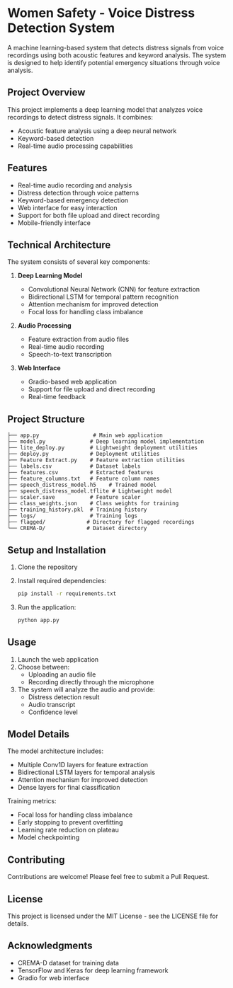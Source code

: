# Women Safety - Voice Distress Detection System

A machine learning-based system that detects distress signals from voice recordings using both acoustic features and keyword analysis. The system is designed to help identify potential emergency situations through voice analysis.

## Project Overview

This project implements a deep learning model that analyzes voice recordings to detect distress signals. It combines:
- Acoustic feature analysis using a deep neural network
- Keyword-based detection
- Real-time audio processing capabilities

## Features

- Real-time audio recording and analysis
- Distress detection through voice patterns
- Keyword-based emergency detection
- Web interface for easy interaction
- Support for both file upload and direct recording
- Mobile-friendly interface

## Technical Architecture

The system consists of several key components:

1. **Deep Learning Model**
   - Convolutional Neural Network (CNN) for feature extraction
   - Bidirectional LSTM for temporal pattern recognition
   - Attention mechanism for improved detection
   - Focal loss for handling class imbalance

2. **Audio Processing**
   - Feature extraction from audio files
   - Real-time audio recording
   - Speech-to-text transcription

3. **Web Interface**
   - Gradio-based web application
   - Support for file upload and direct recording
   - Real-time feedback

## Project Structure

```
├── app.py                 # Main web application
├── model.py              # Deep learning model implementation
├── lite_deploy.py        # Lightweight deployment utilities
├── deploy.py             # Deployment utilities
├── Feature Extract.py    # Feature extraction utilities
├── labels.csv            # Dataset labels
├── features.csv          # Extracted features
├── feature_columns.txt   # Feature column names
├── speech_distress_model.h5    # Trained model
├── speech_distress_model.tflite # Lightweight model
├── scaler.save           # Feature scaler
├── class_weights.json    # Class weights for training
├── training_history.pkl  # Training history
├── logs/                 # Training logs
├── flagged/             # Directory for flagged recordings
└── CREMA-D/             # Dataset directory
```

## Setup and Installation

1. Clone the repository
2. Install required dependencies:
   ```bash
   pip install -r requirements.txt
   ```

3. Run the application:
   ```bash
   python app.py
   ```

## Usage

1. Launch the web application
2. Choose between:
   - Uploading an audio file
   - Recording directly through the microphone
3. The system will analyze the audio and provide:
   - Distress detection result
   - Audio transcript
   - Confidence level

## Model Details

The model architecture includes:
- Multiple Conv1D layers for feature extraction
- Bidirectional LSTM layers for temporal analysis
- Attention mechanism for improved detection
- Dense layers for final classification

Training metrics:
- Focal loss for handling class imbalance
- Early stopping to prevent overfitting
- Learning rate reduction on plateau
- Model checkpointing

## Contributing

Contributions are welcome! Please feel free to submit a Pull Request.

## License

This project is licensed under the MIT License - see the LICENSE file for details.

## Acknowledgments

- CREMA-D dataset for training data
- TensorFlow and Keras for deep learning framework
- Gradio for web interface 